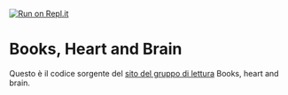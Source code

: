 [![Run on Repl.it](https://repl.it/badge/github/GicoProgram/booksheartbrain)](https://repl.it/github/GicoProgram/booksheartbrain)

# Books, Heart and Brain
Questo è il codice sorgente del [sito del gruppo di lettura](https://booksheartbrain.repl.co/) Books, heart and brain.
